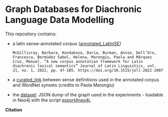 # Graph Databases for Diachronic Language Data Modelling

This repository contains:

  - a latin sense-annotated corpus ([annotated_LatinISE](https://github.com/linguisticGraph/latin-graph/tree/main/annotated_LatinISE))
    ```
    McGillivray, Barbara, Kondakova, Daria, Burman, Annie, Dell’Oro, Francesca, Bermúdez Sabel, Helena, Marongiu, Paola and Márquez Cruz, Manuel. “A new corpus annotation framework for Latin diachronic lexical semantics” Journal of Latin Linguistics, vol. 21, no. 1, 2022, pp. 47-105. https://doi.org/10.1515/joll-2022-2007
    ```
  - a [curated_link](https://github.com/linguisticGraph/latin-graph/blob/main/curated_link.csv) between sense definitions used in the annotated corpus and WordNet synsets (credits to Paola Marongiu)

  - the [dataset](https://github.com/linguisticGraph/latin-graph/blob/main/dataset.jsonl): JSON dump of the graph used in the experiments - loadable in Neo4j with the script [export4neo4j.](https://github.com/linguisticGraph/latin-graph/blob/main/blob/export2neo4j.jsonl)

<b> Citation </b>

```

```

